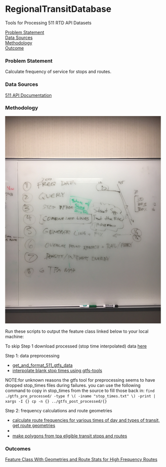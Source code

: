 # RegionalTransitDatabase  

Tools for Processing 511 RTD API Datasets  

[Problem Statement](#problem-statement)   
[Data Sources](#data-sources)   
[Methodology](#methodology)   
[Outcome](#outcome)   

### Problem Statement  

Calculate frequency of service for stops and routes.  

### Data Sources   

[511 API Documentation](https://metrotrans-my.sharepoint.com/personal/ksmith_mtc_ca_gov/_layouts/15/guestaccess.aspx?guestaccesstoken=LaSLmz8PqjHcCy3J9t5JWiVYbBx2wq7AOn7XAeSI65c%3d&docid=2_1b3fffc8d501f42949c5c14bb423aa445)

### Methodology   

![rtd_process_outline.JPG](images/rtd_process_outline.JPG?raw=true)  

Run these scripts to output the feature class linked below to your local machine:     

To skip Step 1 download processed (stop time interpolated) data [here](https://mtcdrive.box.com/s/41tfjd14hazu1x3qe53lt19u7fbiqdjk)

Step 1: data preprocessing   
-  [get_and_format_511_gtfs_data](https://github.com/MetropolitanTransportationCommission/RegionalTransitDatabase/blob/master/python/get_and_format_511_for_sql.py)
-  [interpolate blank stop times using gtfs-tools](https://github.com/MetropolitanTransportationCommission/RegionalTransitDatabase/blob/8a2ce450af213707bbc6d61dbd035363b40f058c/python/preprocess_gtfs_folders.py)

NOTE:for unknown reasons the gtfs tool for preprocessing seems to have dropped stop_times files during failures. you can use the following command to copy in stop_times from the source to fill those back in: `find ./gtfs_pre_processed/ -type f \( -iname "stop_times.txt" \) -print | xargs -I {} cp -n {} ../gtfs_post_processed/{}`  

Step 2: frequency calculations and route geometries    
-  [calculate route frequencies for various times of day and types of transit, get route geometries](https://github.com/MetropolitanTransportationCommission/RegionalTransitDatabase/blob/1ac4cfa454c2b57bb62e6f55115477f8dc5749ec/R/examples/example_get_hf_geoms.R)
-  [](https://github.com/MetropolitanTransportationCommission/RegionalTransitDatabase/blob/a7cf88601fc73c0eca69aa6b24f2be1a9be3f04a/R/examples/add_transit_stops_new_routes_then_buffer.R)
-  [make polygons from tpa eligible transit stops and routes](https://github.com/MetropolitanTransportationCommission/RegionalTransitDatabase/blob/a7cf88601fc73c0eca69aa6b24f2be1a9be3f04a/python/make_tpa_polygons.py)

### Outcomes   

[Feature Class With Geometries and Route Stats for High Frequency Routes](http://services3.arcgis.com/i2dkYWmb4wHvYPda/arcgis/rest/services/WeekdayPeakPeriodRoutesSourceGeoms/FeatureServer)   
